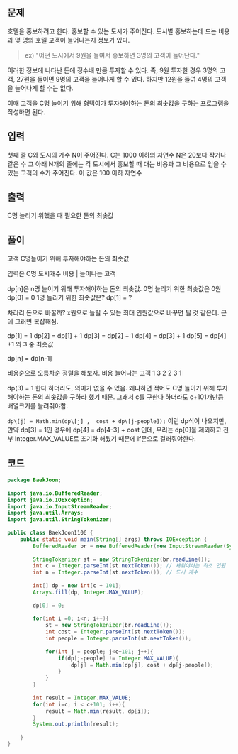 ## 문제
호텔을 홍보하려고 한다.
홍보할 수 있는 도시가 주어진다.
도시별 홍보하는데 드는 비용과 몇 명의 호텔 고객이 늘어나는지 정보가 있다.

> ex) "어떤 도시에서 9원을 들여서 홍보하면 3명의 고객이 늘어난다."

이러한 정보에 나타난 돈에 정수배 만큼 투자할 수 있다.
즉, 9원 투자한 경우 3명의 고객, 27원을 들이면 9명의 고객을 늘어나게 할 수 있다. 하지만 12원을 들여 4명의 고객을 늘어나게 할 수는 없다.

이때 고객을 C명 늘이기 위해 형택이가 투자해야하는 돈의 최솟값을 구하는 프로그램을 작성하면 된다.

## 입력
첫째 줄 C와 도시의 개수 N이 주어진다.
C는 1000 이하의 자연수
N은 20보다 작거나 같은 수
그 아래 N개의 줄에는 각 도시에서 홍보할 때 대는 비용과 그 비용으로 얻을 수 있는 고객의 수가 주어진다.
이 값은 100 이하 자연수

## 출력
C명 늘리기 위했을 때 필요한 돈의 최솟값

## 풀이
고객 C명늘이기 위해 투자해야하는 돈의 최솟값

입력은
C명 도시개수
비용 | 늘어나는 고객

dp\[n]은 n명 늘이기 위해 투자해야하는 돈의 최솟값.
0명 늘리기 위한 최솟값은 0원
dp\[0] = 0
1명 늘리기 위한 최솟값은?
dp\[1] = ?

차라리 돈으로 바꿀까?
x원으로 늘릴 수 있는 최대 인원값으로 바꾸면 될 것 같은데.
근데 그러면 복잡해짐.

dp\[1] = 1
dp\[2] = dp\[1] + 1
dp\[3] = dp\[2] + 1
dp\[4] = dp\[3] + 1
dp\[5] = dp\[4] +1 와 3 중 최솟값

dp\[n] = dp\[n-1]

비용순으로 오름차순 정렬을 해보자.
비용 늘어나는 고객
1 3
2 2
3 1

dp(3) = 1 한다 하더라도, 의미가 없을 수 있음. 왜냐하면 적어도 C명 늘이기 위해 투자해야하는 돈의 최솟값을 구하라 했기 때문.
그래서 c를 구한다 하더라도 c+101개만큼 배열크기를 늘려줘야함.

`dp\[j] = Math.min(dp\[j] ,  cost + dp\[j-people]);`
이런 dp식이 나오지만, 만약 dp\[3] = 1인 경우에 
dp\[4] = dp\[4-3] + cost 인데, 우리는 dp\[0]을 제외하고 전부 Integer.MAX_VALUE로 초기화 해뒀기 때문에 if문으로 걸러줘야한다.

## 코드

```java
package BaekJoon;  
  
import java.io.BufferedReader;  
import java.io.IOException;  
import java.io.InputStreamReader;  
import java.util.Arrays;  
import java.util.StringTokenizer;  
  
public class BaekJoon1106 {  
    public static void main(String[] args) throws IOException {  
        BufferedReader br = new BufferedReader(new InputStreamReader(System.in));  
  
        StringTokenizer st = new StringTokenizer(br.readLine());  
        int c = Integer.parseInt(st.nextToken()); // 채워야하는 최소 인원  
        int n = Integer.parseInt(st.nextToken()); // 도시 개수  
  
        int[] dp = new int[c + 101];  
        Arrays.fill(dp, Integer.MAX_VALUE);  
  
        dp[0] = 0;  
  
        for(int i =0; i<n; i++){  
            st = new StringTokenizer(br.readLine());  
            int cost = Integer.parseInt(st.nextToken());  
            int people = Integer.parseInt(st.nextToken());  
  
            for(int j = people; j<c+101; j++){  
                if(dp[j-people] != Integer.MAX_VALUE){  
                    dp[j] = Math.min(dp[j], cost + dp[j-people]);  
                }  
            }  
        }  
  
        int result = Integer.MAX_VALUE;  
        for(int i=c; i < c+101; i++){  
            result = Math.min(result, dp[i]);  
        }  
        System.out.println(result);  
  
    }  
}
```
